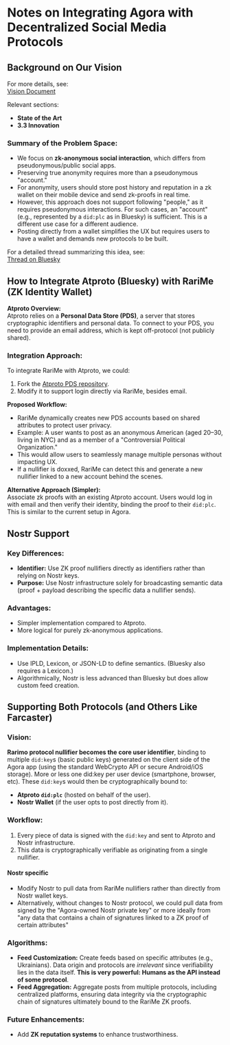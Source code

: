 # Notes on Integrating Agora with Decentralized Social Media Protocols

## Background on Our Vision

For more details, see:  
[Vision Document](https://docs.google.com/document/d/1VWdhZ6uBQlab9cqlvhtWxywMnsYzXq6q/edit?usp=sharing&ouid=103751232663868193979&rtpof=true&sd=true)

Relevant sections:  
- **State of the Art**  
- **3.3 Innovation**

### Summary of the Problem Space:
- We focus on **zk-anonymous social interaction**, which differs from pseudonymous/public social apps.  
- Preserving true anonymity requires more than a pseudonymous "account."  
- For anonymity, users should store post history and reputation in a zk wallet on their mobile device and send zk-proofs in real time.  
- However, this approach does not support following "people," as it requires pseudonymous interactions. For such cases, an "account" (e.g., represented by a `did:plc` as in Bluesky) is sufficient. This is a different use case for a different audience.  
- Posting directly from a wallet simplifies the UX but requires users to have a wallet and demands new protocols to be built.  

For a detailed thread summarizing this idea, see:  
[Thread on Bluesky](https://bsky.app/profile/nicobao.dev/post/3l3tkmnefvr26)


## How to Integrate Atproto (Bluesky) with RariMe (ZK Identity Wallet)

**Atproto Overview:**  
Atproto relies on a **Personal Data Store (PDS)**, a server that stores cryptographic identifiers and personal data. To connect to your PDS, you need to provide an email address, which is kept off-protocol (not publicly shared).

### Integration Approach:
To integrate RariMe with Atproto, we could:  
1. Fork the [Atproto PDS repository](https://github.com/bluesky-social/pds).  
2. Modify it to support login directly via RariMe, besides email.  

**Proposed Workflow:**
- RariMe dynamically creates new PDS accounts based on shared attributes to protect user privacy.  
- Example: A user wants to post as an anonymous American (aged 20–30, living in NYC) and as a member of a "Controversial Political Organization."  
- This would allow users to seamlessly manage multiple personas without impacting UX.  
- If a nullifier is doxxed, RariMe can detect this and generate a new nullifier linked to a new account behind the scenes.

**Alternative Approach (Simpler):**  
Associate zk proofs with an existing Atproto account. Users would log in with email and then verify their identity, binding the proof to their `did:plc`. This is similar to the current setup in Agora.


## Nostr Support

### Key Differences:  
- **Identifier:** Use ZK proof nullifiers directly as identifiers rather than relying on Nostr keys.  
- **Purpose:** Use Nostr infrastructure solely for broadcasting semantic data (proof + payload describing the specific data a nullifier sends).  

### Advantages:
- Simpler implementation compared to Atproto.  
- More logical for purely zk-anonymous applications.  

### Implementation Details:
- Use IPLD, Lexicon, or JSON-LD to define semantics. (Bluesky also requires a Lexicon.)  
- Algorithmically, Nostr is less advanced than Bluesky but does allow custom feed creation.


## Supporting Both Protocols (and Others Like Farcaster)

### Vision:
**Rarimo protocol nullifier becomes the core user identifier**, binding to multiple `did:key`s (basic public keys) generated on the client side of the Agora app (using the standard WebCrypto API or secure Android/iOS storage). More or less one did:key per user device (smartphone, browser, etc). These `did:key`s would then be cryptographically bound to:  
- **Atproto `did:plc`** (hosted on behalf of the user).  
- **Nostr Wallet** (if the user opts to post directly from it).

### Workflow:
1. Every piece of data is signed with the `did:key` and sent to Atproto and Nostr infrastructure.  
2. This data is cryptographically verifiable as originating from a single nullifier.  

#### Nostr specific
- Modify Nostr to pull data from RariMe nullifiers rather than directly from Nostr wallet keys.  
- Alternatively, without changes to Nostr protocol, we could pull data from signed by the "Agora-owned Nostr private key" or more ideally from "any data that contains a chain of signatures linked to a ZK proof of certain attributes"

### Algorithms:
- **Feed Customization:** Create feeds based on specific attributes (e.g., Ukrainians). Data origin and protocols are *irrelevant* since verifiability lies in the data itself. **This is very powerful: Humans as the API instead of some protocol**.
- **Feed Aggregation:** Aggregate posts from multiple protocols, including centralized platforms, ensuring data integrity via the cryptographic chain of signatures ultimately bound to the RariMe ZK proofs.

### Future Enhancements:
- Add **ZK reputation systems** to enhance trustworthiness.
